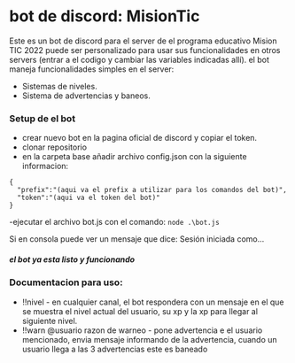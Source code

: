 # bot de discord: MisionTic

Este es un bot de discord para el server de el programa educativo Mision TIC 2022
puede ser personalizado para usar sus funcionalidades en otros servers (entrar a el codigo y cambiar las variables indicadas allí).
el bot maneja funcionalidades simples en el server:

* Sistemas de niveles.
* Sistema de advertencias y baneos.

### Setup de el bot

- crear nuevo bot en la pagina oficial de discord y copiar el token.
- clonar repositorio
- en la carpeta base añadir archivo config.json con la siguiente informacion:
```
{
  "prefix":"(aqui va el prefix a utilizar para los comandos del bot)",
  "token":"(aqui va el token del bot)"
}
```
-ejecutar el archivo bot.js con el comando:
```node .\bot.js```

Si en consola puede ver un mensaje que dice: Sesión iniciada como... 
##### el bot ya esta listo y funcionando 

### Documentacion para uso:

* !!nivel - en cualquier canal, el bot respondera con un mensaje en el que se muestra el nivel actual del usuario, su xp y la xp para llegar al siguiente nivel.
* !!warn @usuario razon de warneo - pone advertencia e el usuario mencionado, envia mensaje informando de la advertencia, cuando un usuario llega a las 3 advertencias este es baneado

